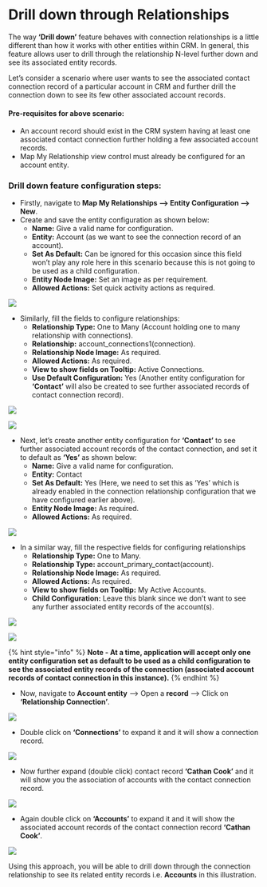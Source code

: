 # Drill down through Relationships

The way **‘Drill down’** feature behaves with connection relationships is a little different than how it works with other entities within CRM. In general, this feature allows user to drill through the relationship N-level further down and see its associated entity records.

Let’s consider a scenario where user wants to see the associated contact connection record of a particular account in CRM and further drill the connection down to see its few other associated account records.

#### Pre-requisites for above scenario:

* An account record should exist in the CRM system having at least one associated contact connection further holding a few associated account records.
* Map My Relationship view control must already be configured for an account entity.

### Drill down feature configuration steps:

* Firstly, navigate to **Map My Relationships --> Entity Configuration --> New**.
* Create and save the entity configuration as shown below:
  * **Name:** Give a valid name for configuration.&#x20;
  * **Entity:** Account (as we want to see the connection record of an account).&#x20;
  * **Set As Default:** Can be ignored for this occasion since this field won’t play any role here in this scenario because this is not going to be used as a child configuration.&#x20;
  * **Entity Node Image:** Set an image as per requirement.&#x20;
  * **Allowed Actions:** Set quick activity actions as required.

![](<../../../.gitbook/assets/Child Conf\_1.png>)

* Similarly, fill the fields to configure relationships:
  * **Relationship Type:** One to Many (Account holding one to many relationship with connections).&#x20;
  * **Relationship:** account\_connections1(connection).&#x20;
  * **Relationship Node Image:** As required.&#x20;
  * **Allowed Actions:** As required.&#x20;
  * **View to show fields on Tooltip:** Active Connections.&#x20;
  * **Use Default Configuration:** Yes (Another entity configuration for **‘Contact’** will also be created to see further associated records of contact connection record).

![](<../../../.gitbook/assets/Child Conf\_2.png>)

![](<../../../.gitbook/assets/Child Conf\_3.png>)

* Next, let’s create another entity configuration for **‘Contact’** to see further associated account records of the contact connection, and set it to default as **‘Yes’** as shown below:
  * **Name:** Give a valid name for configuration.&#x20;
  * **Entity:** Contact&#x20;
  * **Set As Default:** Yes (Here, we need to set this as ‘Yes’ which is already enabled in the connection relationship configuration that we have configured earlier above).&#x20;
  * **Entity Node Image:** As required.&#x20;
  * **Allowed Actions:** As required.

![](<../../../.gitbook/assets/Child Conf\_4.png>)

* In a similar way, fill the respective fields for configuring relationships
  * **Relationship Type:** One to Many.&#x20;
  * **Relationship Type:** account\_primary\_contact(account).&#x20;
  * **Relationship Node Image:** As required.&#x20;
  * **Allowed Actions:** As required.&#x20;
  * **View to show fields on Tooltip:** My Active Accounts.&#x20;
  * **Child Configuration:** Leave this blank since we don’t want to see any further associated entity records of the account(s).

![](<../../../.gitbook/assets/Child Conf\_5.png>)

![](<../../../.gitbook/assets/Child Conf\_6.png>)

{% hint style="info" %}
**Note - At a time, application will accept only one entity configuration set as default to be used as a child configuration to see the associated entity records of the connection (associated account records of contact connection in this instance).**
{% endhint %}

* Now, navigate to **Account entity** --> Open a **record** --> Click on **‘Relationship Connection’**.

![](<../../../.gitbook/assets/Child Conf\_7.png>)

* Double click on **‘Connections’** to expand it and it will show a connection record.

![](<../../../.gitbook/assets/Child Conf\_8.png>)

* Now further expand (double click) contact record **‘Cathan Cook’** and it will show you the association of accounts with the contact connection record.

![](<../../../.gitbook/assets/Child Conf\_9.png>)

* Again double click on **‘Accounts’** to expand it and it will show the associated account records of the contact connection record **‘Cathan Cook’**.

![](<../../../.gitbook/assets/Child Conf\_10.png>)

Using this approach, you will be able to drill down through the connection relationship to see its related entity records i.e. **Accounts** in this illustration.

